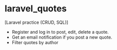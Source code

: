 # laravel_quotes
[Laravel practice (CRUD, SQL)]
- Register and log in to post, edit, delete a quote. 
- Get an email notification if you post a new quote.
- Filter quotes by author
